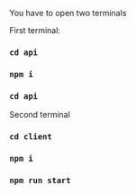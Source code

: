 You have to open two terminals

First terminal:

### `cd api`

### `npm i`

### `cd api`

Second terminal

### `cd client`

### `npm i`

### `npm run start`
